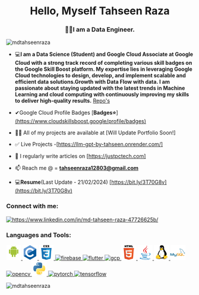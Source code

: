 <h1 align="center">Hello, Myself Tahseen Raza</h1>
<h3 align="center">👨‍🎓I am a Data Engineer.</h3>

<p align="left"> <img src="https://komarev.com/ghpvc/?username=mdtahseenraza&label=Profile%20views&color=0e75b6&style=flat" alt="mdtahseenraza" /> </p>

- 💻**I am a Data Science (Student) and Google Cloud Associate at Google Cloud with a strong track record of completing various skill badges on the Google Skill Boost platform. My expertise lies in leveraging Google Cloud technologies to design, develop, and implement scalable and efficient data solutions.Growth with Data Flow with data. I am passionate about staying updated with the latest trends in Machine Learning and cloud computing with continuously improving my skills to deliver high-quality results.** [Repo's](https://github.com/mdtahseenraza?tab=repositories)

- ✔Google Cloud Profile Badges [**Badges⭐**][(https://www.cloudskillsboost.google/profile/badges)](https://www.cloudskillsboost.google/public_profiles/0144fcc1-36bd-4ec1-bfb1-e425489105c4)

- 👨‍💻 All of my projects are available at [Will Update Portfolio Soon!]
- ✅ Live Projects -[https://llm-gpt-by-tahseen.onrender.com/]
- 📝 I regularly write articles on [https://justpctech.com]

- 📫 Reach me @ = **tahseenraza12803@gmail.com**

- 💻**Resume**(Last Update - 21/02/2024) [https://bit.ly/3T70G8v](https://bit.ly/3T70G8v)

<h3 align="left">Connect with me:</h3>
<p align="left">
<a href="https://linkedin.com/in/https://www.linkedin.com/in/md-tahseen-raza-47726625b/" target="blank"><img align="center" src="https://raw.githubusercontent.com/rahuldkjain/github-profile-readme-generator/master/src/images/icons/Social/linked-in-alt.svg" alt="https://www.linkedin.com/in/md-tahseen-raza-47726625b/" height="30" width="40" /></a>
</p>

<h3 align="left">Languages and Tools:</h3>
<p align="left"> <a href="https://developer.android.com" target="_blank" rel="noreferrer"> <img src="https://raw.githubusercontent.com/devicons/devicon/master/icons/android/android-original-wordmark.svg" alt="android" width="40" height="40"/> </a> <a href="https://www.cprogramming.com/" target="_blank" rel="noreferrer"> <img src="https://raw.githubusercontent.com/devicons/devicon/master/icons/c/c-original.svg" alt="c" width="40" height="40"/> </a> <a href="https://www.w3schools.com/css/" target="_blank" rel="noreferrer"> <img src="https://raw.githubusercontent.com/devicons/devicon/master/icons/css3/css3-original-wordmark.svg" alt="css3" width="40" height="40"/> </a> <a href="https://firebase.google.com/" target="_blank" rel="noreferrer"> <img src="https://www.vectorlogo.zone/logos/firebase/firebase-icon.svg" alt="firebase" width="40" height="40"/> </a> <a href="https://flutter.dev" target="_blank" rel="noreferrer"> <img src="https://www.vectorlogo.zone/logos/flutterio/flutterio-icon.svg" alt="flutter" width="40" height="40"/> </a> <a href="https://cloud.google.com" target="_blank" rel="noreferrer"> <img src="https://www.vectorlogo.zone/logos/google_cloud/google_cloud-icon.svg" alt="gcp" width="40" height="40"/> </a> <a href="https://www.w3.org/html/" target="_blank" rel="noreferrer"> <img src="https://raw.githubusercontent.com/devicons/devicon/master/icons/html5/html5-original-wordmark.svg" alt="html5" width="40" height="40"/> </a> <a href="https://www.java.com" target="_blank" rel="noreferrer"> <img src="https://raw.githubusercontent.com/devicons/devicon/master/icons/java/java-original.svg" alt="java" width="40" height="40"/> </a> <a href="https://www.linux.org/" target="_blank" rel="noreferrer"> <img src="https://raw.githubusercontent.com/devicons/devicon/master/icons/linux/linux-original.svg" alt="linux" width="40" height="40"/> </a> <a href="https://www.mysql.com/" target="_blank" rel="noreferrer"> <img src="https://raw.githubusercontent.com/devicons/devicon/master/icons/mysql/mysql-original-wordmark.svg" alt="mysql" width="40" height="40"/> </a> <a href="https://opencv.org/" target="_blank" rel="noreferrer"> <img src="https://www.vectorlogo.zone/logos/opencv/opencv-icon.svg" alt="opencv" width="40" height="40"/> </a> <a href="https://www.python.org" target="_blank" rel="noreferrer"> <img src="https://raw.githubusercontent.com/devicons/devicon/master/icons/python/python-original.svg" alt="python" width="40" height="40"/> </a> <a href="https://pytorch.org/" target="_blank" rel="noreferrer"> <img src="https://www.vectorlogo.zone/logos/pytorch/pytorch-icon.svg" alt="pytorch" width="40" height="40"/> </a> <a href="https://www.tensorflow.org" target="_blank" rel="noreferrer"> <img src="https://www.vectorlogo.zone/logos/tensorflow/tensorflow-icon.svg" alt="tensorflow" width="40" height="40"/> </a> </p>

<p><img align="center" src="https://github-readme-stats.vercel.app/api/top-langs?username=mdtahseenraza&show_icons=true&locale=en&layout=compact" alt="mdtahseenraza" /></p>
